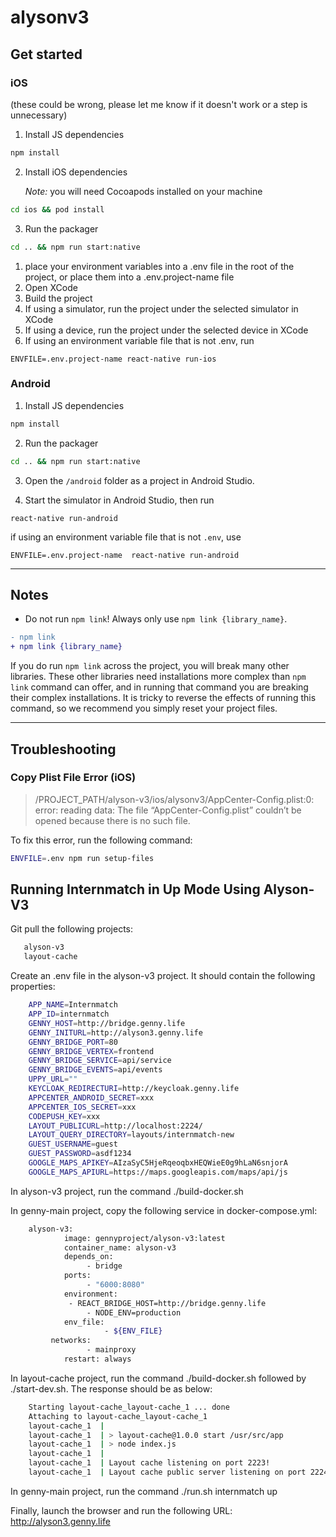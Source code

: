 # alysonv3

## Get started

### iOS

(these could be wrong, please let me know if it doesn't work or a step is unnecessary)

1. Install JS dependencies

```bash
npm install
```

2. Install iOS dependencies

    *Note:* you will need Cocoapods installed on your machine

```bash
cd ios && pod install
```

3. Run the packager

```bash
cd .. && npm run start:native
```

1. place your environment variables into a .env file in the root of the project, or place them into a .env.project-name file
2. Open XCode
3. Build the project
4. If using a simulator, run the project under the selected simulator in XCode
5. If using a device, run the project under the selected device in XCode
6. If using an environment variable file that is not .env, run

```
ENVFILE=.env.project-name react-native run-ios
```


### Android


1. Install JS dependencies

```bash
npm install
```

2. Run the packager

```bash
cd .. && npm run start:native
```

3. Open the `/android` folder as a project in Android Studio.

4. Start the simulator in Android Studio, then run

```
react-native run-android
```

if using an environment variable file that is not ` .env `, use

```
ENVFILE=.env.project-name  react-native run-android
```

---

## Notes

- Do not run `npm link`! Always only use `npm link {library_name}`.

 ```diff
- npm link
+ npm link {library_name}
 ```

 If you do run `npm link` across the project, you will break many other libraries. These other libraries need installations more complex than `npm link` command can offer, and in running that command you are breaking their complex installations. It is tricky to reverse the effects of running this command, so we recommend you simply reset your project files.

---

## Troubleshooting

### Copy Plist File Error (iOS)

> /PROJECT_PATH/alyson-v3/ios/alysonv3/AppCenter-Config.plist:0: error: reading data: The file “AppCenter-Config.plist” couldn’t be opened because there is no such file.

To fix this error, run the following command:

```bash
ENVFILE=.env npm run setup-files
```

## Running Internmatch in Up Mode Using Alyson-V3


Git pull the following projects:
```bash
   alyson-v3
   layout-cache
```

Create an .env file in the alyson-v3 project. It should contain the following properties:
```bash
	APP_NAME=Internmatch
	APP_ID=internmatch
	GENNY_HOST=http://bridge.genny.life
	GENNY_INITURL=http://alyson3.genny.life
	GENNY_BRIDGE_PORT=80
	GENNY_BRIDGE_VERTEX=frontend
	GENNY_BRIDGE_SERVICE=api/service
	GENNY_BRIDGE_EVENTS=api/events
	UPPY_URL=""
	KEYCLOAK_REDIRECTURI=http://keycloak.genny.life
	APPCENTER_ANDROID_SECRET=xxx
	APPCENTER_IOS_SECRET=xxx
	CODEPUSH_KEY=xxx
	LAYOUT_PUBLICURL=http://localhost:2224/
	LAYOUT_QUERY_DIRECTORY=layouts/internmatch-new
	GUEST_USERNAME=guest
	GUEST_PASSWORD=asdf1234
	GOOGLE_MAPS_APIKEY=AIzaSyC5HjeRqeoqbxHEQWieE0g9hLaN6snjorA
	GOOGLE_MAPS_APIURL=https://maps.googleapis.com/maps/api/js
```

In alyson-v3 project, run the command ./build-docker.sh

In genny-main project, copy the following service in docker-compose.yml:
```bash
  	alyson-v3:
    		image: gennyproject/alyson-v3:latest
    		container_name: alyson-v3
    		depends_on:
     		     - bridge
    		ports:
    		     - "6000:8080"
    		environment:
   		     - REACT_BRIDGE_HOST=http://bridge.genny.life
    		     - NODE_ENV=production
    		env_file:
   	                 - ${ENV_FILE}
   		 networks:
      		     - mainproxy
    		restart: always
  ```


In layout-cache project, run the command ./build-docker.sh followed by ./start-dev.sh. The response should be as below:

```bash
	Starting layout-cache_layout-cache_1 ... done
	Attaching to layout-cache_layout-cache_1
	layout-cache_1  |
	layout-cache_1  | > layout-cache@1.0.0 start /usr/src/app
	layout-cache_1  | > node index.js
	layout-cache_1  |
	layout-cache_1  | Layout cache listening on port 2223!
	layout-cache_1  | Layout cache public server listening on port 2224!
```

In genny-main project, run the command ./run.sh internmatch up

Finally, launch the browser and run the following URL: http://alyson3.genny.life






